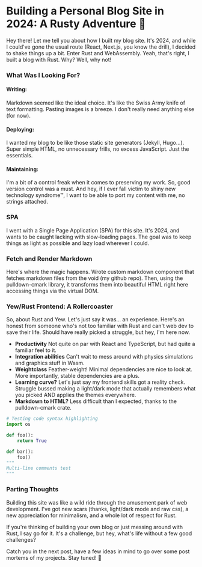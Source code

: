 # Building a Personal Blog Site in 2024: A Rusty Adventure 🦀

Hey there! Let me tell you about how I built my blog site. It's 2024, and while
I could've gone the usual route (React, Next.js, you know the drill), I decided
to shake things up a bit. Enter Rust and WebAssembly. Yeah, that's right, I
built a blog with Rust. Why? Well, why not!

### What Was I Looking For?

#### Writing:

Markdown seemed like the ideal choice. It's like the Swiss Army knife of text
formatting. Pasting images is a breeze. I don't really need anything else (for
now).

#### Deploying:

I wanted my blog to be like those static site generators (Jekyll, Hugo...).
Super simple HTML, no unnecessary frills, no excess JavaScript. Just the
essentials.

#### Maintaining:

I'm a bit of a control freak when it comes to preserving my work. So, good
version control was a must. And hey, if I ever fall victim to shiny new
technology syndrome™, I want to be able to port my content with me, no strings
attached.

### SPA

I went with a Single Page Application (SPA) for this site. It's 2024, and
 wants to be caught lacking with slow-loading pages. The goal was to
keep things as light as possible and lazy load wherever I could.

### Fetch and Render Markdown

Here's where the magic happens. Wrote custom markdown component that fetches
markdown files from the void (my github repo). Then, using the pulldown-cmark
library, it transforms them into beautiful HTML right here accessing things via
the virtual DOM.

### Yew/Rust Frontend: A Rollercoaster

So, about Rust and Yew. Let's just say it was... an experience. Here's an honest
from someone who's not too familiar with Rust and can't web dev to save their
life. Should have really picked a struggle, but hey, I'm here now.

- **Productivity** Not quite on par with React and TypeScript, but had quite a
  familiar feel to it.
- **Integration abilities** Can't wait to mess around with physics simulations
  and graphics stuff in Wasm.
- **Weightclass** Feather-weight! Minimal dependencies are nice to look at. More
  importantly, stable dependencies are a plus.
- **Learning curve?** Let's just say my frontend skills got a reality check.
  Struggle bussed making a light/dark mode that actually remembers what you
  picked AND applies the themes everywhere.
- **Markdown to HTML?** Less difficult than I expected, thanks to the
  pulldown-cmark crate.

```python
# Testing code syntax highlighting
import os

def foo():
    return True

def bar():
    foo()
"""
Multi-line comments test
"""
```

### Parting Thoughts

Building this site was like a wild ride through the amusement park of web
development. I've got new scars (thanks, light/dark mode and raw css), a 
new appreciation for minimalism, and a whole lot of respect for Rust.

If you're thinking of building your own blog or just messing around with Rust, I
say go for it. It's a challenge, but hey, what's life without a few good
challenges?

Catch you in the next post, have a few ideas in mind to go over some post
mortems of my projects. Stay tuned! 🚀

